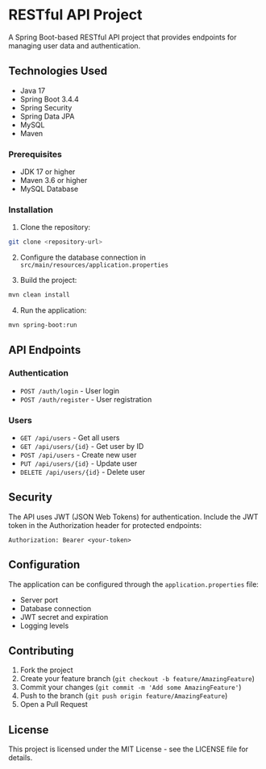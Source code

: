 # RESTful API Project

A Spring Boot-based RESTful API project that provides endpoints for managing user data and authentication.

## Technologies Used

- Java 17
- Spring Boot 3.4.4
- Spring Security
- Spring Data JPA
- MySQL
- Maven

### Prerequisites

- JDK 17 or higher
- Maven 3.6 or higher
- MySQL Database

### Installation

1. Clone the repository:
```bash
git clone <repository-url>
```

2. Configure the database connection in `src/main/resources/application.properties`

3. Build the project:
```bash
mvn clean install
```

4. Run the application:
```bash
mvn spring-boot:run
```

## API Endpoints

### Authentication
- `POST /auth/login` - User login
- `POST /auth/register` - User registration

### Users
- `GET /api/users` - Get all users
- `GET /api/users/{id}` - Get user by ID
- `POST /api/users` - Create new user
- `PUT /api/users/{id}` - Update user
- `DELETE /api/users/{id}` - Delete user

## Security

The API uses JWT (JSON Web Tokens) for authentication. Include the JWT token in the Authorization header for protected endpoints:

```
Authorization: Bearer <your-token>
```

## Configuration

The application can be configured through the `application.properties` file:

- Server port
- Database connection
- JWT secret and expiration
- Logging levels

## Contributing

1. Fork the project
2. Create your feature branch (`git checkout -b feature/AmazingFeature`)
3. Commit your changes (`git commit -m 'Add some AmazingFeature'`)
4. Push to the branch (`git push origin feature/AmazingFeature`)
5. Open a Pull Request

## License

This project is licensed under the MIT License - see the LICENSE file for details.
